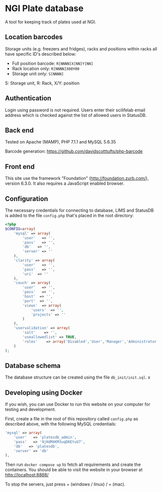 # NGI Plate database

A tool for keeping track of plates used at NGI. 

## Location barcodes

Storage units (e.g. freezers and fridges), racks and positions within racks all have specific ID's described below:

- Full position barcode: `R[NNNN]X[NN]Y[NN]`
- Rack location only: `R[NNNN]X00Y00`
- Storage unit only: `S[NNNN]`

S: Storage unit, R: Rack, X/Y: position

## Authentication

Login using password is not required. Users enter their scilifelab email address which is checked against the list of allowed users in StatusDB.

## Back end

Tested on Apache (MAMP), PHP 7.1.1 and MySQL 5.6.35

Barcode generation: <https://github.com/davidscotttufts/php-barcode>

## Front end

This site use the framework "Foundation" (<http://foundation.zurb.com/>), version 6.3.0.
It also requires a JavaScript enabled browser.

## Configuration

The necessary credentials for connecting to database, LIMS and StatusDB is added to the file `config.php` that's placed in the root directory: 

```php
<?php
$CONFIG=array(
	'mysql' => array(
		'user'   => '',
		'pass'   => '',
		'db'   => '',
		'server' => ''
	),
	'clarity' => array(
		'user'   => '',
		'pass'   => '',
		'uri'  => ''
	),
	'couch' => array(
		'user'   => '',
		'pass'   => '',
		'host'  => '',
		'port'  => '',
		'views'  => array(
			'users'  => '',
			'projects' => ''
		)
	),
	'uservalidation' => array(
		'salt'    => '',
		'useallowedlist' => TRUE,
		'roles'    => array('Disabled','User','Manager','Administrator')
	)
);
```

## Database schema

The database structure can be created using the file `db_init/init.sql`. 
x
## Developing using Docker

If you wish, you can use Docker to run this website on your computer for testing and development.

First, create a file in the root of this repository called `config.php` as described above,
with the following MySQL credentials:

```php
'mysql' => array(
	'user'   => 'platesdb_admin',
	'pass'   => '9jHdM4KM3uqD6EtuU7',
	'db'   => 'platesdb',
	'server' => 'db'
),
```

Then run `docker compose up` to fetch all requirements and create the containers.
You should be able to visit the website in your browser at <http://localhost:8888/>

To stop the servers, just press <ctrl>+<c> (windows / linux) / <cmd>+<c> (mac).
